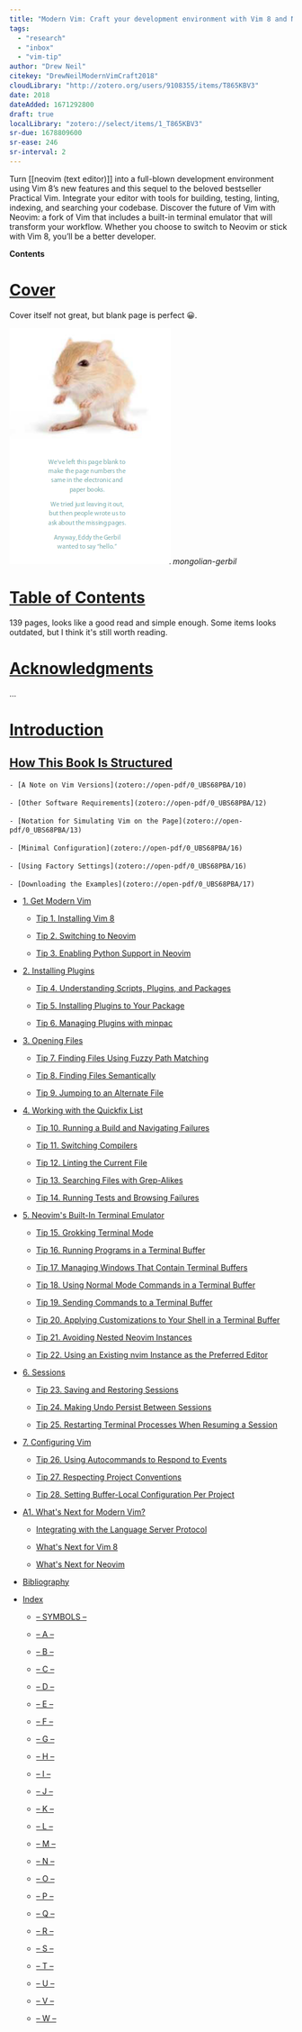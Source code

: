 ```yaml
---
title: "Modern Vim: Craft your development environment with Vim 8 and Neovim"
tags:
  - "research"
  - "inbox"
  - "vim-tip"
author: "Drew Neil"
citekey: "DrewNeilModernVimCraft2018"
cloudLibrary: "http://zotero.org/users/9108355/items/T865KBV3"
date: 2018
dateAdded: 1671292800
draft: true
localLibrary: "zotero://select/items/1_T865KBV3"
sr-due: 1678809600
sr-ease: 246
sr-interval: 2
---
```


Turn [[neovim (text editor)]] into a full-blown development
environment using Vim 8’s new features and this sequel to the beloved bestseller
Practical Vim. Integrate your editor with tools for building, testing, linting,
indexing, and searching your codebase. Discover the future of Vim with Neovim: a
fork of Vim that includes a built-in terminal emulator that will transform your
workflow. Whether you choose to switch to Neovim or stick with Vim 8, you’ll be
a better developer.

**Contents**

# [Cover](zotero://open-pdf/0_UBS68PBA/1)

Cover itself not great, but blank page is perfect 😀.

![mongolian-gerbil|720](img/mongolian-gerbil.png) _mongolian-gerbil_

# [Table of Contents](zotero://open-pdf/0_UBS68PBA/7)

139 pages, looks like a good read and simple enough. Some items looks outdated,
but I think it's still worth reading.

# [Acknowledgments](zotero://open-pdf/0_UBS68PBA/9)

...

# [Introduction](zotero://open-pdf/0_UBS68PBA/10)

## [How This Book Is Structured](zotero://open-pdf/0_UBS68PBA/10)

    - [A Note on Vim Versions](zotero://open-pdf/0_UBS68PBA/10)

    - [Other Software Requirements](zotero://open-pdf/0_UBS68PBA/12)

    - [Notation for Simulating Vim on the Page](zotero://open-pdf/0_UBS68PBA/13)

    - [Minimal Configuration](zotero://open-pdf/0_UBS68PBA/16)

    - [Using Factory Settings](zotero://open-pdf/0_UBS68PBA/16)

    - [Downloading the Examples](zotero://open-pdf/0_UBS68PBA/17)

- [1\. Get Modern Vim](zotero://open-pdf/0_UBS68PBA/18)

  - [Tip 1. Installing Vim 8](zotero://open-pdf/0_UBS68PBA/19)

  - [Tip 2. Switching to Neovim](zotero://open-pdf/0_UBS68PBA/21)

  - [Tip 3. Enabling Python Support in Neovim](zotero://open-pdf/0_UBS68PBA/24)

- [2\. Installing Plugins](zotero://open-pdf/0_UBS68PBA/27)

  - [Tip 4. Understanding Scripts, Plugins, and Packages](zotero://open-pdf/0_UBS68PBA/27)

  - [Tip 5. Installing Plugins to Your Package](zotero://open-pdf/0_UBS68PBA/30)

  - [Tip 6. Managing Plugins with minpac](zotero://open-pdf/0_UBS68PBA/34)

- [3\. Opening Files](zotero://open-pdf/0_UBS68PBA/38)

  - [Tip 7. Finding Files Using Fuzzy Path Matching](zotero://open-pdf/0_UBS68PBA/38)

  - [Tip 8. Finding Files Semantically](zotero://open-pdf/0_UBS68PBA/45)

  - [Tip 9. Jumping to an Alternate File](zotero://open-pdf/0_UBS68PBA/50)

- [4\. Working with the Quickfix List](zotero://open-pdf/0_UBS68PBA/54)

  - [Tip 10. Running a Build and Navigating Failures](zotero://open-pdf/0_UBS68PBA/54)

  - [Tip 11. Switching Compilers](zotero://open-pdf/0_UBS68PBA/61)

  - [Tip 12. Linting the Current File](zotero://open-pdf/0_UBS68PBA/65)

  - [Tip 13. Searching Files with Grep-Alikes](zotero://open-pdf/0_UBS68PBA/71)

  - [Tip 14. Running Tests and Browsing Failures](zotero://open-pdf/0_UBS68PBA/78)

- [5\. Neovim's Built-In Terminal Emulator](zotero://open-pdf/0_UBS68PBA/84)

  - [Tip 15. Grokking Terminal Mode](zotero://open-pdf/0_UBS68PBA/86)

  - [Tip 16. Running Programs in a Terminal Buffer](zotero://open-pdf/0_UBS68PBA/90)

  - [Tip 17. Managing Windows That Contain Terminal Buffers](zotero://open-pdf/0_UBS68PBA/94)

  - [Tip 18. Using Normal Mode Commands in a Terminal Buffer](zotero://open-pdf/0_UBS68PBA/97)

  - [Tip 19. Sending Commands to a Terminal Buffer](zotero://open-pdf/0_UBS68PBA/100)

  - [Tip 20. Applying Customizations to Your Shell in a Terminal Buffer](zotero://open-pdf/0_UBS68PBA/102)

  - [Tip 21. Avoiding Nested Neovim Instances](zotero://open-pdf/0_UBS68PBA/103)

  - [Tip 22. Using an Existing nvim Instance as the Preferred Editor](zotero://open-pdf/0_UBS68PBA/106)

- [6\. Sessions](zotero://open-pdf/0_UBS68PBA/110)

  - [Tip 23. Saving and Restoring Sessions](zotero://open-pdf/0_UBS68PBA/111)

  - [Tip 24. Making Undo Persist Between Sessions](zotero://open-pdf/0_UBS68PBA/114)

  - [Tip 25. Restarting Terminal Processes When Resuming a Session](zotero://open-pdf/0_UBS68PBA/116)

- [7\. Configuring Vim](zotero://open-pdf/0_UBS68PBA/120)

  - [Tip 26. Using Autocommands to Respond to Events](zotero://open-pdf/0_UBS68PBA/120)

  - [Tip 27. Respecting Project Conventions](zotero://open-pdf/0_UBS68PBA/127)

  - [Tip 28. Setting Buffer-Local Configuration Per Project](zotero://open-pdf/0_UBS68PBA/131)

- [A1. What's Next for Modern Vim?](zotero://open-pdf/0_UBS68PBA/141)

  - [Integrating with the Language Server Protocol](zotero://open-pdf/0_UBS68PBA/141)

  - [What's Next for Vim 8](zotero://open-pdf/0_UBS68PBA/143)

  - [What's Next for Neovim](zotero://open-pdf/0_UBS68PBA/144)

- [Bibliography](zotero://open-pdf/0_UBS68PBA/151)

- [Index](zotero://open-pdf/0_UBS68PBA/152)

  - [– SYMBOLS –](zotero://open-pdf/0_UBS68PBA/152)

  - [– A –](zotero://open-pdf/0_UBS68PBA/152)

  - [– B –](zotero://open-pdf/0_UBS68PBA/152)

  - [– C –](zotero://open-pdf/0_UBS68PBA/152)

  - [– D –](zotero://open-pdf/0_UBS68PBA/153)

  - [– E –](zotero://open-pdf/0_UBS68PBA/153)

  - [– F –](zotero://open-pdf/0_UBS68PBA/153)

  - [– G –](zotero://open-pdf/0_UBS68PBA/153)

  - [– H –](zotero://open-pdf/0_UBS68PBA/153)

  - [– I –](zotero://open-pdf/0_UBS68PBA/153)

  - [– J –](zotero://open-pdf/0_UBS68PBA/153)

  - [– K –](zotero://open-pdf/0_UBS68PBA/153)

  - [– L –](zotero://open-pdf/0_UBS68PBA/154)

  - [– M –](zotero://open-pdf/0_UBS68PBA/154)

  - [– N –](zotero://open-pdf/0_UBS68PBA/154)

  - [– O –](zotero://open-pdf/0_UBS68PBA/154)

  - [– P –](zotero://open-pdf/0_UBS68PBA/154)

  - [– Q –](zotero://open-pdf/0_UBS68PBA/155)

  - [– R –](zotero://open-pdf/0_UBS68PBA/155)

  - [– S –](zotero://open-pdf/0_UBS68PBA/155)

  - [– T –](zotero://open-pdf/0_UBS68PBA/155)

  - [– U –](zotero://open-pdf/0_UBS68PBA/156)

  - [– V –](zotero://open-pdf/0_UBS68PBA/156)

  - [– W –](zotero://open-pdf/0_UBS68PBA/156)
